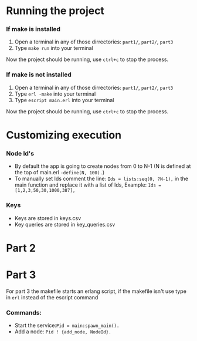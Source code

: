 # Running the project

### If make is  installed

1. Open a terminal in any of those dirrectories: `part1/`, `part2/`, `part3`
2. Type `make run` into your terminal

Now the project should be running, use `ctrl+c` to stop the process.

### If  make is not installed

1. Open a terminal in any of those dirrectories: `part1/`, `part2/`, `part3`
2. Type `erl -make` into your terminal 
3. Type `escript main.erl` into your terminal

Now the project should be running, use `ctrl+c` to stop the process.

# Customizing execution

### Node Id's
- By default the app is going to create nodes from 0 to N-1 (N is defined at the top of main.erl `-define(N, 100).`)
- To manually set Ids comment the line:     `Ids = lists:seq(0, ?N-1),` in the main function and replace it with a list of Ids, Example: `Ids = [1,2,3,50,30,1000,387],`

### Keys
- Keys are stored in keys.csv
- Key queries are stored in key_queries.csv


# Part 2




# Part 3

For part 3 the makefile starts an erlang script, if the makefile isn't use type in `erl` instead of the escript command

### Commands:
- Start the service:`Pid = main:spawn_main().` 
- Add a node: `Pid ! {add_node, NodeId}.`